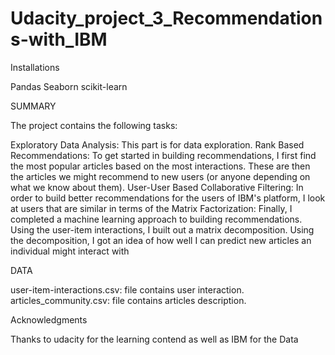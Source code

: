 # Udacity_project_3_Recommendations-with_IBM

Installations

Pandas
Seaborn
scikit-learn

SUMMARY

The project contains the following tasks:

Exploratory Data Analysis: This part is for data exploration.
Rank Based Recommendations: To get started in building recommendations, I first find the most popular articles based on the most interactions. These are then the articles we might recommend to new users (or anyone depending on what we know about them).
User-User Based Collaborative Filtering: In order to build better recommendations for the users of IBM's platform, I look at users that are similar in terms of the 
Matrix Factorization: Finally, I completed a machine learning approach to building recommendations. Using the user-item interactions, I built out a matrix decomposition. Using the decomposition, I got an idea of how well I can predict new articles an individual might interact with 

DATA

user-item-interactions.csv: file contains user interaction.
articles_community.csv: file contains articles description.

Acknowledgments

Thanks to udacity for the learning contend as well as IBM for the Data
